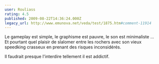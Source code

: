 ```yaml
---
user: Rouliass
rating: 4.5
published: 2009-08-22T14:36:24.000Z
legacy_url: http://www.emunova.net/veda/test/1875.htm#comment-11914
---
```

Le gameplay est simple, le graphisme est pauvre, le son est minimaliste ... Et pourtant quel plaisir de slalomer entre les rochers avec son vieux speedking crasseux en prenant des risques inconsidérés.

Il faudrait presque l'interdire tellement il est addictif.